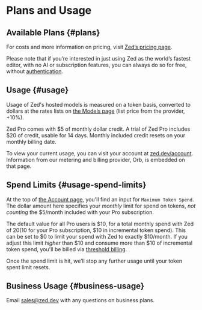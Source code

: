 # Plans and Usage

## Available Plans {#plans}

For costs and more information on pricing, visit [Zed’s pricing page](https://zed.dev/pricing).

Please note that if you’re interested in just using Zed as the world’s fastest editor, with no AI or subscription features, you can always do so for free, without [authentication](../accounts.md).

## Usage {#usage}

Usage of Zed's hosted models is measured on a token basis, converted to dollars at the rates lists on [the Models page](./models.md) (list price from the provider, +10%).

Zed Pro comes with $5 of monthly dollar credit. A trial of Zed Pro includes $20 of credit, usable for 14 days. Monthly included credit resets on your monthly billing date.

To view your current usage, you can visit your account at [zed.dev/account](https://zed.dev/account). Information from our metering and billing provider, Orb, is embedded on that page.

## Spend Limits {#usage-spend-limits}

At the top of [the Account page](https://zed.dev/account), you'll find an input for `Maximum Token Spend`. The dollar amount here specifies your _monthly_ limit for spend on tokens, _not counting_ the $5/month included with your Pro subscription.

The default value for all Pro users is $10, for a total monthly spend with Zed of $20 ($10 for your Pro subscription, $10 in incremental token spend). This can be set to $0 to limit your spend with Zed to exactly $10/month. If you adjust this limit _higher_ than $10 and consume more than $10 of incremental token spend, you'll be billed via [threshold billing](./billing.md#threshold-billing).

Once the spend limit is hit, we’ll stop any further usage until your token spent limit resets.

## Business Usage {#business-usage}

Email [sales@zed.dev](mailto:sales@zed.dev) with any questions on business plans.
